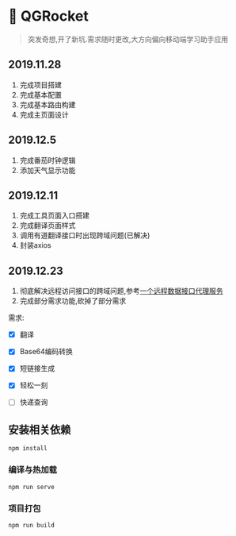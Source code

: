 # :rocket: QGRocket

> 突发奇想,开了新坑.需求随时更改,大方向偏向移动端学习助手应用

## 2019.11.28

1. 完成项目搭建
2. 完成基本配置
3. 完成基本路由构建
4. 完成主页面设计

## 2019.12.5

1. 完成番茄时钟逻辑
2. 添加天气显示功能

## 2019.12.11

1. 完成工具页面入口搭建
2. 完成翻译页面样式
3. 调用有道翻译接口时出现跨域问题(已解决)
4. 封装axios

## 2019.12.23

1. 彻底解决远程访问接口的跨域问题,参考[一个远程数据接口代理服务](https://bird.ioliu.cn)
2. 完成部分需求功能,砍掉了部分需求

需求:

- [x] 翻译

- [x] Base64编码转换

- [x] 短链接生成

- [x] 轻松一刻

- [ ] 快递查询

## 安装相关依赖

```
npm install
```

### 编译与热加载

```
npm run serve
```

### 项目打包

```
npm run build
```
